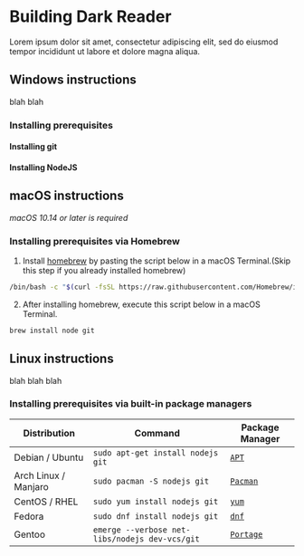 # Building Dark Reader

Lorem ipsum dolor sit amet, consectetur adipiscing elit, sed do eiusmod tempor incididunt ut labore et dolore magna aliqua.

## Windows instructions

blah blah 

### Installing prerequisites 

#### Installing git

#### Installing NodeJS


## macOS instructions

_macOS 10.14 or later is required_

### Installing prerequisites via Homebrew

1. Install [homebrew](https://brew.sh/) by pasting the script below in a macOS Terminal.(Skip this step if you already installed homebrew)

```sh
/bin/bash -c "$(curl -fsSL https://raw.githubusercontent.com/Homebrew/install/HEAD/install.sh)"
```

2. After installing homebrew, execute this script below in a macOS Terminal.

```sh
brew install node git
```

## Linux instructions

blah blah blah

### Installing prerequisites via built-in package managers

| Distribution         | Command                                        | Package Manager                                               |
|----------------------|------------------------------------------------|---------------------------------------------------------------|
| Debian / Ubuntu      | `sudo apt-get install nodejs git`              | [`APT`](https://en.wikipedia.org/wiki/APT_(software))         |
| Arch Linux / Manjaro | `sudo pacman -S nodejs git`                    | [`Pacman`](https://wiki.archlinux.org/title/Pacman)           |
| CentOS / RHEL        | `sudo yum install nodejs git`                  | [`yum`](https://en.wikipedia.org/wiki/Yum_(software))         |
| Fedora               | `sudo dnf install nodejs git`                  | [`dnf`](https://docs.fedoraproject.org/en-US/quick-docs/dnf/) |
| Gentoo               | `emerge --verbose net-libs/nodejs dev-vcs/git` | [`Portage`](https://wiki.gentoo.org/wiki/Portage)              |
